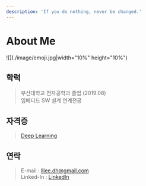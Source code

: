 ```yaml
---
description: 'If you do nothing, never be changed.'
---
```


# About Me

![](./image/emoji.jpg|width="10%" height="10%")


## 학력

> 부산대학교 전자공학과 졸업 \(2019.08\)  
> 임베디드 SW 설계 연계전공

## 자격증

> [Deep Learning](https://www.coursera.org/account/accomplishments/specialization/EGHN8RSF74FF)

## 연락

> E-mail : lllee.dh@gmail.com  
> Linked-In : [LinkedIn](https://linkedin.com/in/dong-hyeong-lee-919009173)
